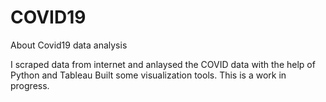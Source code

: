 # COVID19
About Covid19 data analysis

I scraped data from internet and anlaysed the COVID data with the help of Python and Tableau
Built some visualization tools. This is a work in progress. 

